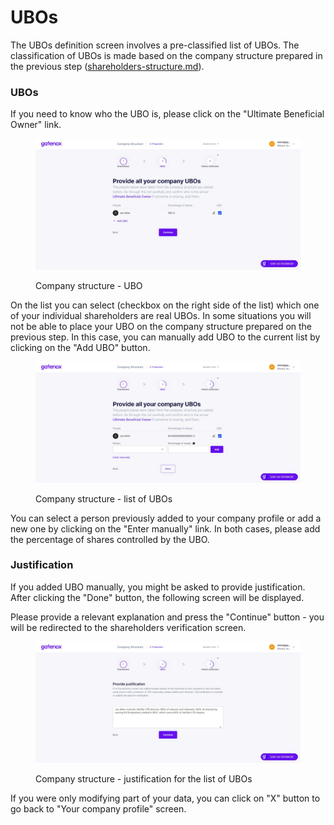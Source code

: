# UBOs

The UBOs definition screen involves a pre-classified list of UBOs. The classification of UBOs is made based on the company structure prepared in the previous step ([shareholders-structure.md](shareholders-structure.md "mention")).

### UBOs

If you need to know who the UBO is, please click on the "Ultimate Beneficial Owner" link.

<figure><img src="../../../.gitbook/assets/cs_UBO.png" alt="Company structure - UBO"><figcaption><p>Company structure - UBO</p></figcaption></figure>

On the list you can select (checkbox on the right side of the list) which one of your individual shareholders are real UBOs. In some situations you will not be able to place your UBO on the company structure prepared on the previous step. In this case, you can manually add UBO to the current list by clicking on the "Add UBO" button.

<figure><img src="../../../.gitbook/assets/cs_UBO_add (1).png" alt="Company structure - list of UBOs"><figcaption><p>Company structure - list of UBOs</p></figcaption></figure>

You can select a person previously added to your company profile or add a new one by clicking on the "Enter manually" link. In both cases, please add the percentage of shares controlled by the UBO.

### Justification

If you added UBO manually, you might be asked to provide justification. After clicking the "Done" button, the following screen will be displayed.

Please provide a relevant explanation and press the "Continue" button - you will be redirected to the shareholders verification screen.

<figure><img src="../../../.gitbook/assets/cs_UBO2.png" alt="Company structure - justification for the list of UBOs"><figcaption><p>Company structure - justification for the list of UBOs</p></figcaption></figure>

If you were only modifying part of your data, you can click on "X" button to go back to "Your company profile" screen.
